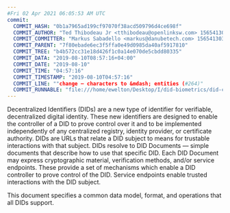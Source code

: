 ```yaml
---
#Fri 02 Apr 2021 06:05:53 AM UTC
commit:
  COMMIT_HASH: "0b1a7965ad199cf97070f38acd509796d4ce698f"
  COMMIT_AUTHOR: "Ted Thibodeau Jr <tthibodeau@openlinksw.com> 1565413036 -0400"
  COMMIT_COMMITTER: "Markus Sabadello <markus@danubetech.com> 1565413036 +0400"
  COMMIT_PARENT: "7f80ebade6ec3f5ffa0e49d0985da40af5917810"
  COMMIT_TREE: "b4b572cc31e18d426f1c0a14e070de5cbdd80335"
  COMMIT_DATA: "2019-08-10T08:57:16+04:00"
  COMMIT_DATE: "2019-08-10"
  COMMIT_TIME: "04:57:16"
  COMMIT_TIMESTAMP: "2019-08-10T04:57:16"
  COMMIT_LINE: ""change — characters to &mdash; entities (#264)"
  COMMIT_RUNNABLE: "file:///home/ewelton/Desktop/I/did-biometrics/did-core-dataset/analysis/gitinfo/0b1a7965ad199cf97070f38acd509796d4ce698f/snapshot/index.html"
---
```


<section id="abstract">
<p>
Decentralized Identifiers (DIDs) are a new type of identifier for
verifiable, decentralized digital identity. These new identifiers
are designed to enable the controller of a DID to prove control over
it and to be implemented independently of any centralized registry,
identity provider, or certificate authority. DIDs are URLs that relate
a <a>DID subject</a> to means for trustable interactions with that subject.
DIDs resolve to DID Documents — simple documents that describe how to
use that specific DID. Each DID Document may express cryptographic
material, verification methods, and/or service endpoints. These provide
a set of mechanisms which enable a <a>DID controller</a> to prove control of the
DID. Service endpoints enable trusted interactions with the <a>DID subject</a>.
    </p>
<p>
This document specifies a common data model, format, and operations that
all DIDs support.
    </p>
</section>
